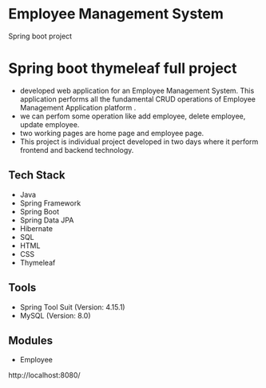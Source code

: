 # Employee Management System
Spring boot project

# Spring boot thymeleaf full project

- developed web application for an Employee Management System. This application performs all the fundamental CRUD operations of Employee Management Application platform .
- we can perfom some operation like add employee, delete employee, update employee.
- two working pages are home page and employee page.
- This project is individual project developed in two days where it perform frontend and backend technology.

## Tech Stack

- Java
- Spring Framework
- Spring Boot
- Spring Data JPA
- Hibernate
- SQL
- HTML
- CSS
- Thymeleaf

## Tools

- Spring Tool Suit (Version: 4.15.1)
- MySQL (Version: 8.0)


## Modules

- Employee



http://localhost:8080/
